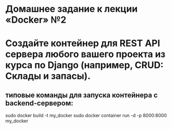 # Домашнее задание к лекции «Docker» №2

# Создайте контейнер для REST API сервера любого вашего проекта из курса по Django (например, CRUD: Склады и запасы).

## типовые команды для запуска контейнера c backend-сервером:

sudo docker build -t my_docker
sudo docker container run -d -p 8000:8000 my_docker

